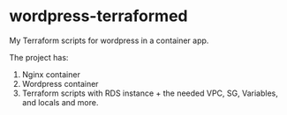 # wordpress-terraformed
My Terraform scripts for wordpress in a container app.

The project has:
1. Nginx container
2. Wordpress container
3. Terraform scripts with RDS instance + the needed VPC, SG, Variables, and locals and more.
